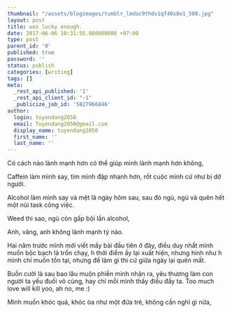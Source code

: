 ```yaml
---
thumbnail: "/assets/blogimages/tumblr_lmdac9thdv1qf40s8o1_500.jpg"
layout: post
title: was lucky enough.
date: 2017-06-06 10:31:55.000000000 +07:00
type: post
parent_id: '0'
published: true
password: ''
status: publish
categories: [writing]
tags: []
meta:
  _rest_api_published: '1'
  _rest_api_client_id: "-1"
  _publicize_job_id: '5827966846'
author:
  login: tuyendang2050
  email: Tuyendang2050@gmail.com
  display_name: tuyendang2050
  first_name: ''
  last_name: ''
---
```

Có cách nào lành mạnh hơn có thể giúp mình lành mạnh hơn không,


Caffein làm mình say, tim mình đập nhanh hơn, rốt cuộc mình cứ như bị dở người.


Alcohol làm mình say và mệt lã ngày hôm sau, sau đó ngủ, ngủ và quên hết một nùi task công việc.


Weed thì sao, ngủ còn gấp bội lần alcohol,


Anh, vâng, anh không lành mạnh tý nào.


Hai năm trước mình mới viết mấy bài đầu tiên ở đây, điều duy nhất mình muốn bộc bạch là trốn chạy, h thời điểm ấy lại xuất hiện, nhưng hình như h mình chỉ muốn tồn tại, nhưng để làm gì thì cứ giữa ngày lại quên mất.


Buồn cười là sau bao lâu muộn phiền mình nhận ra, yêu thương làm con người ta yếu đuối vô cùng, hay chỉ mỗi mình thấy điều đấy ta. Too much love will kill yoo, ah no, me :)


Mình muốn khóc quá, khóc òa như một đứa trẻ, không cần nghĩ gì nữa,

